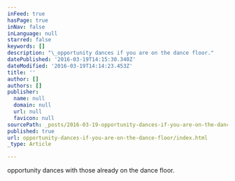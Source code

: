 ```yaml
---
inFeed: true
hasPage: true
inNav: false
inLanguage: null
starred: false
keywords: []
description: "\_opportunity dances if you are on the dance floor."
datePublished: '2016-03-19T14:15:30.340Z'
dateModified: '2016-03-19T14:14:23.453Z'
title: ''
author: []
authors: []
publisher:
  name: null
  domain: null
  url: null
  favicon: null
sourcePath: _posts/2016-03-19-opportunity-dances-if-you-are-on-the-dance-floor.md
published: true
url: opportunity-dances-if-you-are-on-the-dance-floor/index.html
_type: Article

---
```

opportunity dances with those already on the dance floor.